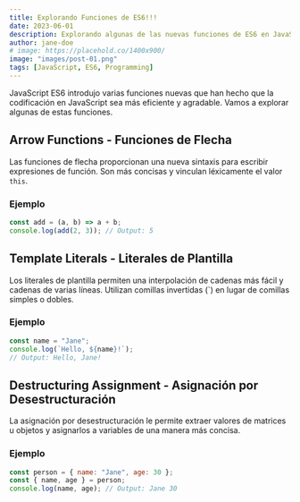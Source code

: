 ```yaml
---
title: Explorando Funciones de ES6!!!
date: 2023-06-01
description: Explorando algunas de las nuevas funciones de ES6 en JavaScript.
author: jane-doe
# image: https://placehold.co/1400x900/
image: "images/post-01.png"
tags: [JavaScript, ES6, Programming]
---
```


JavaScript ES6 introdujo varias funciones nuevas que han hecho que la codificación en JavaScript sea más eficiente y agradable. Vamos a explorar algunas de estas funciones.

## Arrow Functions - Funciones de Flecha

Las funciones de flecha proporcionan una nueva sintaxis para escribir expresiones de función. Son más concisas y vinculan léxicamente el valor `this`.

### Ejemplo

```javascript
const add = (a, b) => a + b;
console.log(add(2, 3)); // Output: 5
```

## Template Literals - Literales de Plantilla

Los literales de plantilla permiten una interpolación de cadenas más fácil y cadenas de varias líneas. Utilizan comillas invertidas (\`) en lugar de comillas simples o dobles.

### Ejemplo

```javascript
const name = "Jane";
console.log(`Hello, ${name}!`);
// Output: Hello, Jane!
```

## Destructuring Assignment - Asignación por Desestructuración

La asignación por desestructuración le permite extraer valores de matrices u objetos y asignarlos a variables de una manera más concisa.

### Ejemplo

```javascript
const person = { name: "Jane", age: 30 };
const { name, age } = person;
console.log(name, age); // Output: Jane 30
```

